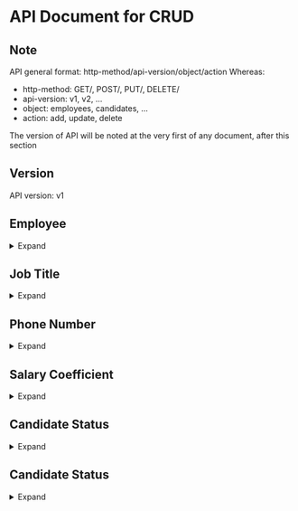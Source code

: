 # API Document for CRUD
## Note
API general format: http-method/api-version/object/action
Whereas:
* http-method: GET/, POST/, PUT/, DELETE/
* api-version: v1, v2, ...
* object: employees, candidates, ...
* action: add, update, delete

The version of API will be noted at the very first of any document, after this section
## Version
API version: v1

## Employee

<details>
  <summary>Expand</summary>

### Create
POST/v1/employees/add

<details>
  <summary>Body JSON</summary>
  
```
{
  "manager_id": int,
  "first_name": string,
  "last_name": string,
  "national_id": string,
  "employ_type": int,
  "job_title_id": int,
  "salary_coefficient_id": int,
  "birth_date": date,
  "gender": int,
  "marital_status": int,
  "address": string,
  "email": string,
  "contact_id": int
}
```

</details>

Return codes: 
* 201: Created
* 500: Internal Server Error (unexpected error)
* Created content

### Update
PUT/v1/employees/update

<details>
  <summary>Body JSON</summary>
  
```
{
  "employee_id": int,
  "manager_id": int,
  "first_name": string,
  "last_name": string,
  "national_id": string,
  "employ_type": int,
  "job_title_id": int,
  "salary_coefficient_id": int,
  "birth_date": date,
  "gender": int,
  "marital_status": int,
  "address": string,
  "email": string,
  "contact_id": int
}
```

</details>

Return codes:
* 200: OK
* 404: Not Found
* 500: Internal Server Error (unexpected error)
* Updated content

### Read: individual
GET/v1/employees/:id

### Read: entire
GET/v1/employees/

### Delete
DELETE/v1/employees/delete/:id

</details>

## Job Title

<details>
  <summary>Expand</summary>

### Create
POST/v1/jobtitles/add

<details>
  <summary>Body JSON</summary>
  
```
{
  "title_name": string
}
```

Return codes:
* 201: Created
* 500: Internal Server Error (unexpected error)
* Created content

</details>

### Update
PUT/v1/jobtitles/update

<details>
  <summary>Body JSON</summary>
  
```
{
  "title_id": int,
  "title_name": string
}
```

</details>

Return codes:
* 200: OK
* 404: Not Found
* 500: Internal Server Error (unexpected error)
* Updated content

### Read: individual
GET/v1/jobtitles/:id

### Read: entire
GET/v1/jobtitles/

### Delete
DELETE/v1/jobtitles/delete/:id

</details>

## Phone Number

<details>
  <summary>Expand</summary>

### Create
POST/v1/contacts/add

<details>
  <summary>Body JSON</summary>
  
```
{
  "emergency_call": string,
  "personal_call": string
}
```

Return codes:
* 201: Created
* 500: Internal Server Error (unexpected error)
* Created content

</details>

### Update
PUT/v1/contacts/update

<details>
  <summary>Body JSON</summary>
  
```
{
  "phone_id": int,
  "emergency_call": string,
  "personal_call": string
}
```

</details>

Return codes:
* 200: OK
* 404: Not Found
* 500: Internal Server Error (unexpected error)
* Updated content

### Read: individual
GET/v1/contacts/:id

### Read: entire
GET/v1/contacts/

### Delete
DELETE/v1/contacts/delete/:id

</details>

## Salary Coefficient

<details>
  <summary>Expand</summary>

### Create
POST/v1/salaries/add

<details>
  <summary>Body JSON</summary>
  
```
{
  "job_title_id": int,
  "value": decimal
}
```

Return codes:
* 201: Created
* 500: Internal Server Error (unexpected error)
* Created content

</details>

### Update
PUT/v1/salaries/update

<details>
  <summary>Body JSON</summary>
  
```
{
  "coefficient_id": int,
  "job_title_id": int,
  "value": decimal
}
```

</details>

Return codes:
* 200: OK
* 404: Not Found
* 500: Internal Server Error (unexpected error)
* Updated content

### Read: individual
GET/v1/salaries/:id

### Read: entire
GET/v1/salaries/

### Delete
DELETE/v1/salaries/delete/:id

</details>

## Candidate Status

<details>
  <summary>Expand</summary>

### Create
POST/v1/statuses/add

<details>
  <summary>Body JSON</summary>
  
```
{
  "status_name": string
}
```

Return codes:
* 201: Created
* 500: Internal Server Error (unexpected error)
* Created content

</details>

### Update
PUT/v1/statuses/update

<details>
  <summary>Body JSON</summary>
  
```
{
  "status_id": int,
  "status_name": string
}
```

</details>

Return codes:
* 200: OK
* 404: Not Found
* 500: Internal Server Error (unexpected error)
* Updated content

### Read: individual
GET/v1/statuses/:id

### Read: entire
GET/v1/statuses/

### Delete
DELETE/v1/statuses/delete/:id

</details>

## Candidate Status

<details>
  <summary>Expand</summary>

### Create
POST/v1/candidates/add

<details>
  <summary>Body JSON</summary>
  
```
{
  "first_name": string,
  "last_name": string,
  "national_id": string,
  "employ_type": int,
  "position": int,
  "birth_date": date,
  "gender": int,
  "candidate_status": int,
  "email": string
}
```

Return codes:
* 201: Created
* 500: Internal Server Error (unexpected error)
* Created content

</details>

### Update
PUT/v1/candidates/update

<details>
  <summary>Body JSON</summary>
  
```
{
  "candidate_id": int,
  "first_name": string,
  "last_name": string,
  "national_id": string,
  "employ_type": int,
  "position": int,
  "birth_date": date,
  "gender": int,
  "candidate_status": int,
  "email": string
}
```

</details>

Return codes:
* 200: OK
* 404: Not Found
* 500: Internal Server Error (unexpected error)
* Updated content

### Read: individual
GET/v1/candidates/:id

### Read: entire
GET/v1/candidates/

### Delete
DELETE/v1/candidates/delete/:id

</details>
